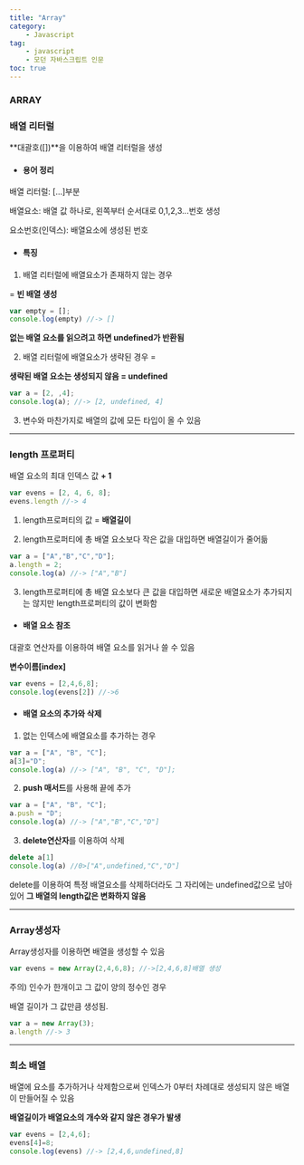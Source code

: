 ```yaml
---
title: "Array"
category:
    - Javascript
tag:
    - javascript
    - 모던 자바스크립트 인문
toc: true
---
```


### ARRAY

### 배열 리터럴

**대괄호([])**을 이용하여 배열 리터럴을 생성

* #### 용어 정리

배열 리터럴: [...]부분

배열요소: 배열 값 하나로, 왼쪽부터 순서대로 0,1,2,3...번호 생성

요소번호(인덱스): 배열요소에 생성된 번호


* #### 특징

1. 배열 리터럴에 배열요소가 존재하지 않는 경우


= **빈 배열 생성**


```javascript
var empty = [];
console.log(empty) //-> []
```


**없는 배열 요소를 읽으려고 하면 undefined가 반환됨**


2. 배열 리터럴에 배열요소가 생략된 경우 =  


**생략된 배열 요소는 생성되지 않음 = undefined**


```javascript
var a = [2, ,4];
console.log(a); //-> [2, undefined, 4]
```


3. 변수와 마찬가지로 배열의 값에 모든 타입이 올 수 있음

---

### length 프로퍼티

배열 요소의 최대 인덱스 값 **+ 1** 

```javascript
var evens = [2, 4, 6, 8];
evens.length //-> 4
```
1. length프로퍼티의 값 = **배열길이**

2. length프로퍼티에 총 배열 요소보다 작은 값을 대입하면 배열길이가 줄어듦

```javascript
var a = ["A","B","C","D"];
a.length = 2;
console.log(a) //-> ["A","B"]
```

3. length프로퍼티에 총 배열 요소보다 큰 값을 대입하면 새로운 배열요소가 추가되지는 않지만 length프로퍼티의 값이 변화함


* #### 배열 요소 참조

대괄호 연산자를 이용하여 배열 요소를 읽거나 쓸 수 있음

**변수이름[index]**

```javascript
var evens = [2,4,6,8];
console.log(evens[2]) //->6
```

* #### 배열 요소의 추가와 삭제

1. 없는 인덱스에 배열요소를 추가하는 경우

```javascript
var a = ["A", "B", "C"];
a[3]="D";
console.log(a) //-> ["A", "B", "C", "D"];
```


2. **push 매서드**를 사용해 끝에 추가

```javascript
var a = ["A", "B", "C"];
a.push = "D";
console.log(a) //-> ["A","B","C","D"]
```

3. **delete연산자**를 이용하여 삭제

```javascript
delete a[1]
console.log(a) //0>["A",undefined,"C","D"]
```
delete를 이용하여 특정 배열요소를 삭제하더라도 그 자리에는 undefined값으로 남아있어 **그 배열의 length값은 변화하지 않음**

---

### Array생성자

Array생성자를 이용하면 배열을 생성할 수 있음

```javascript
var evens = new Array(2,4,6,8); //->[2,4,6,8]배열 생성
```

주의) 인수가 한개이고 그 값이 양의 정수인 경우

배열 길이가 그 값만큼 생성됨.

```javascript
var a = new Array(3);
a.length //-> 3
```

---

### 희소 배열

배열에 요소를 추가하거나 삭제함으로써 인덱스가 0부터 차례대로 생성되지 않은 배열이 만들어질 수 있음

**배열길이가 배열요소의 개수와 같지 않은 경우가 발생**

```javascript
var evens = [2,4,6];
evens[4]=8;
console.log(evens) //-> [2,4,6,undefined,8]
```